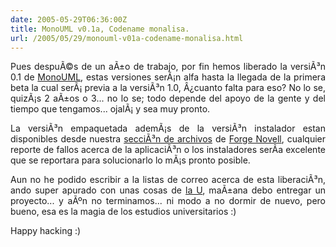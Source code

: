 ```yaml
---
date: 2005-05-29T06:36:00Z
title: MonoUML v0.1a, Codename monalisa.
url: /2005/05/29/monouml-v01a-codename-monalisa.html
---
```


<div style="clear:both;"></div>
<p align="justify">
Pues despuÃ©s de un aÃ±o de trabajo, por fin hemos liberado la versiÃ³n 0.1 de <a href="http://www.monouml.org">MonoUML</a>, estas versiones serÃ¡n alfa hasta la llegada de la primera beta la cual serÃ¡ previa a la versiÃ³n 1.0, Â¿cuanto falta para eso? No lo se, quizÃ¡s 2 aÃ±os o 3... no lo se; todo depende del apoyo de la gente y del tiempo que tengamos... ojalÃ¡ y sea muy pronto.</p>
<p align="justify">
La versiÃ³n empaquetada ademÃ¡s de la versiÃ³n instalador estan disponibles desde nuestra <a href="http://forge.novell.com/modules/xfcontent/downloads.php/monouml/MonoUML/">secciÃ³n de archivos</a> de <a href="http://forge.novell.com/modules/xfmod/project/?monouml">Forge Novell</a>, cualquier reporte de fallos acerca de la aplicaciÃ³n o los instaladores serÃ­a excelente que se reportara para solucionarlo lo mÃ¡s pronto posible.</p>
<p align="justify">Aun no he podido escribir a la listas de correo acerca de esta liberaciÃ³n, ando super apurado con unas cosas de <a href="http://www.itver.edu.mx">la U</a>, maÃ±ana debo entregar un proyecto... y aÃºn no terminamos... ni modo a no dormir de nuevo, pero bueno, esa es la magia de los estudios universitarios :)</p>
<p align="justify">Happy hacking :)</p>
<div style="clear:both; padding-bottom: 0.25em;"></div>
